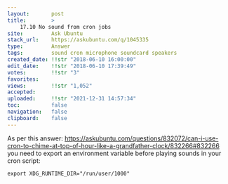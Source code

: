 ```yaml
---
layout:       post
title:        >
    17.10 No sound from cron jobs
site:         Ask Ubuntu
stack_url:    https://askubuntu.com/q/1045335
type:         Answer
tags:         sound cron microphone soundcard speakers
created_date: !!str "2018-06-10 16:00:00"
edit_date:    !!str "2018-06-10 17:39:49"
votes:        !!str "3"
favorites:    
views:        !!str "1,052"
accepted:     
uploaded:     !!str "2021-12-31 14:57:34"
toc:          false
navigation:   false
clipboard:    false
---
```


As per this answer: https://askubuntu.com/questions/832072/can-i-use-cron-to-chime-at-top-of-hour-like-a-grandfather-clock/832266#832266 you need to export an environment variable before playing sounds in your cron script:

``` 
export XDG_RUNTIME_DIR="/run/user/1000"

```
